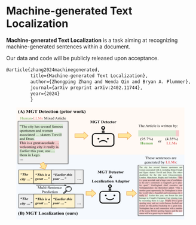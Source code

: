 # Machine-generated Text Localization


**Machine-generated Text Localization** is a task aiming at recognizing machine-generated sentences within a document. 

Our data and code will be publicly released upon acceptance.

    @article{zhang2024machinegenerated,
             title={Machine-generated Text Localization},
             author={Zhongping Zhang and Wenda Qin and Bryan A. Plummer},
             journal={arXiv preprint arXiv:2402.11744},
             year={2024}
             }

<!--<img src="figure_overview.png" alt="alt text" style="zoom:50%;" />-->

<div style="text-align: center;">
    <img src="figure_overview.png" alt="alt text" width="450" height="300" >
</div>









